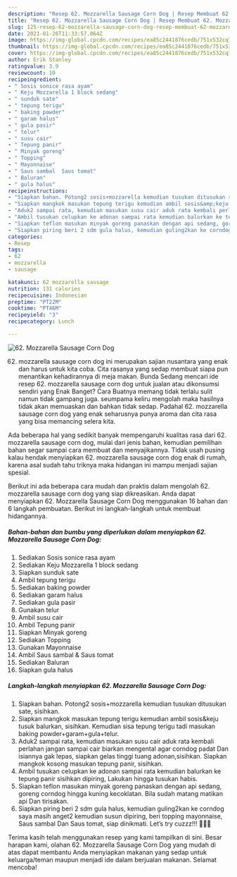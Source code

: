 ```yaml
---
description: "Resep 62. Mozzarella Sausage Corn Dog | Resep Membuat 62. Mozzarella Sausage Corn Dog Yang Paling Enak"
title: "Resep 62. Mozzarella Sausage Corn Dog | Resep Membuat 62. Mozzarella Sausage Corn Dog Yang Paling Enak"
slug: 125-resep-62-mozzarella-sausage-corn-dog-resep-membuat-62-mozzarella-sausage-corn-dog-yang-paling-enak
date: 2021-01-26T11:33:57.064Z
image: https://img-global.cpcdn.com/recipes/ea85c2441876cedb/751x532cq70/62-mozzarella-sausage-corn-dog-foto-resep-utama.jpg
thumbnail: https://img-global.cpcdn.com/recipes/ea85c2441876cedb/751x532cq70/62-mozzarella-sausage-corn-dog-foto-resep-utama.jpg
cover: https://img-global.cpcdn.com/recipes/ea85c2441876cedb/751x532cq70/62-mozzarella-sausage-corn-dog-foto-resep-utama.jpg
author: Erik Stanley
ratingvalue: 3.9
reviewcount: 10
recipeingredient:
- " Sosis sonice rasa ayam"
- " Keju Mozzarella 1 block sedang"
- " sunduk sate"
- " tepung terigu"
- " baking powder"
- " garam halus"
- " gula pasir"
- " telur"
- " susu cair"
- " Tepung panir"
- " Minyak goreng"
- " Topping"
- " Mayonnaise"
- " Saus sambal  Saus tomat"
- " Baluran"
- " gula halus"
recipeinstructions:
- "Siapkan bahan. Potong2 sosis+mozzarella kemudian tusukan ditusukan sate, sisihkan."
- "Siapkan mangkok masukan tepung terigu kemudian ambil sosis&amp;keju tusuk balurkan, sisihkan. Kemudian sisa tepung terigu tadi masukan baking powder+garam+gula+telur."
- "Aduk2 sampai rata, kemudian masukan susu cair aduk rata kembali perlahan jangan sampai cair biarkan mengental agar corndog padat Dan isiannya gak lepas, siapkan gelas tinggi tuang adonan,sisihkan. Siapkan mangkok kosong masukan tepung panir, sisihkan."
- "Ambil tusukan celupkan ke adonan sampai rata kemudian balurkan ke tepung panir sisihkan dipiring, Lakukan hingga tusukan habis."
- "Siapkan teflon masukan minyak goreng panaskan dengan api sedang, goreng corndog hingga kuning kecoklatan. Bila sudah matang matikan api Dan tirisakan."
- "Siapkan piring beri 2 sdm gula halus, kemudian guling2kan ke corndog saya masih anget2 kemudian susun dipiring, beri topping mayonnaise, Saus sambal Dan Saus tomat, siap dinikmati. Let’s try cuzzz!!! 👩🏻‍🍳"
categories:
- Resep
tags:
- 62
- mozzarella
- sausage

katakunci: 62 mozzarella sausage 
nutrition: 131 calories
recipecuisine: Indonesian
preptime: "PT22M"
cooktime: "PT46M"
recipeyield: "3"
recipecategory: Lunch

---
```



![62. Mozzarella Sausage Corn Dog](https://img-global.cpcdn.com/recipes/ea85c2441876cedb/751x532cq70/62-mozzarella-sausage-corn-dog-foto-resep-utama.jpg)


62. mozzarella sausage corn dog ini merupakan sajian nusantara yang enak dan harus untuk kita coba. Cita rasanya yang sedap membuat siapa pun menantikan kehadirannya di meja makan.
Bunda Sedang mencari ide resep 62. mozzarella sausage corn dog untuk jualan atau dikonsumsi sendiri yang Enak Banget? Cara Buatnya memang tidak terlalu sulit namun tidak gampang juga. seumpama keliru mengolah maka hasilnya tidak akan memuaskan dan bahkan tidak sedap. Padahal 62. mozzarella sausage corn dog yang enak seharusnya punya aroma dan cita rasa yang bisa memancing selera kita.



Ada beberapa hal yang sedikit banyak mempengaruhi kualitas rasa dari 62. mozzarella sausage corn dog, mulai dari jenis bahan, kemudian pemilihan bahan segar sampai cara membuat dan menyajikannya. Tidak usah pusing kalau hendak menyiapkan 62. mozzarella sausage corn dog enak di rumah, karena asal sudah tahu triknya maka hidangan ini mampu menjadi sajian spesial.


Berikut ini ada beberapa cara mudah dan praktis dalam mengolah 62. mozzarella sausage corn dog yang siap dikreasikan. Anda dapat menyiapkan 62. Mozzarella Sausage Corn Dog menggunakan 16 bahan dan 6 langkah pembuatan. Berikut ini langkah-langkah untuk membuat hidangannya.

<!--inarticleads1-->

##### Bahan-bahan dan bumbu yang diperlukan dalam menyiapkan 62. Mozzarella Sausage Corn Dog:

1. Sediakan  Sosis sonice rasa ayam
1. Sediakan  Keju Mozzarella 1 block sedang
1. Siapkan  sunduk sate
1. Ambil  tepung terigu
1. Sediakan  baking powder
1. Sediakan  garam halus
1. Sediakan  gula pasir
1. Gunakan  telur
1. Ambil  susu cair
1. Ambil  Tepung panir
1. Siapkan  Minyak goreng
1. Sediakan  Topping
1. Gunakan  Mayonnaise
1. Ambil  Saus sambal &amp; Saus tomat
1. Sediakan  Baluran
1. Siapkan  gula halus




<!--inarticleads2-->

##### Langkah-langkah menyiapkan 62. Mozzarella Sausage Corn Dog:

1. Siapkan bahan. Potong2 sosis+mozzarella kemudian tusukan ditusukan sate, sisihkan.
1. Siapkan mangkok masukan tepung terigu kemudian ambil sosis&amp;keju tusuk balurkan, sisihkan. Kemudian sisa tepung terigu tadi masukan baking powder+garam+gula+telur.
1. Aduk2 sampai rata, kemudian masukan susu cair aduk rata kembali perlahan jangan sampai cair biarkan mengental agar corndog padat Dan isiannya gak lepas, siapkan gelas tinggi tuang adonan,sisihkan. Siapkan mangkok kosong masukan tepung panir, sisihkan.
1. Ambil tusukan celupkan ke adonan sampai rata kemudian balurkan ke tepung panir sisihkan dipiring, Lakukan hingga tusukan habis.
1. Siapkan teflon masukan minyak goreng panaskan dengan api sedang, goreng corndog hingga kuning kecoklatan. Bila sudah matang matikan api Dan tirisakan.
1. Siapkan piring beri 2 sdm gula halus, kemudian guling2kan ke corndog saya masih anget2 kemudian susun dipiring, beri topping mayonnaise, Saus sambal Dan Saus tomat, siap dinikmati. Let’s try cuzzz!!! 👩🏻‍🍳




Terima kasih telah menggunakan resep yang kami tampilkan di sini. Besar harapan kami, olahan 62. Mozzarella Sausage Corn Dog yang mudah di atas dapat membantu Anda menyiapkan makanan yang sedap untuk keluarga/teman maupun menjadi ide dalam berjualan makanan. Selamat mencoba!

